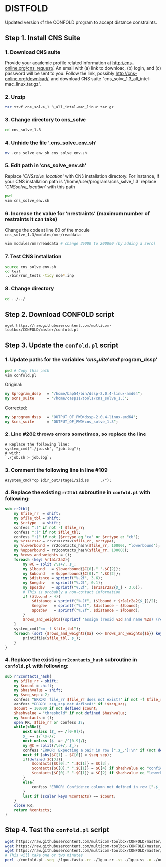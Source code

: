# DISTFOLD
Updated version of the CONFOLD program to accept distance constraints.

## Step 1. Install CNS Suite

### 1. Download CNS suite   
Provide your academic profile related information at http://cns-online.org/cns_request/. An email with (a) link to download, (b) login, and (c) password will be sent to you. Follow the link, possibly http://cns-online.org/download/, and download CNS suite "cns_solve_1.3_all_intel-mac_linux.tar.gz".
### 2. Unzip  
```bash
tar xzvf cns_solve_1.3_all_intel-mac_linux.tar.gz
```
### 3. Change directory to cns_solve  
```bash
cd cns_solve_1.3
```
### 4. Unhide the file '.cns_solve_env_sh'  
```bash
mv .cns_solve_env_sh cns_solve_env.sh
```
### 5. Edit path in 'cns_solve_env.sh'  
Replace '_CNSsolve_location_' with CNS installation directory. For instance, if your CNS installation path is '/home/user/programs/cns_solve_1.3' replace '_CNSsolve_location_' with this path
```bash
pwd
vim cns_solve_env.sh
```
### 6. Increase the value for ‘nrestraints’ (maximum number of restraints it can take)
Change the code at line 60 of the module `cns_solve_1.3/modules/nmr/readdata`
```bash
vim modules/nmr/readdata # change 20000 to 200000 (by adding a zero)
```
### 7. Test CNS installation  
```bash
source cns_solve_env.sh
cd test 
../bin/run_tests -tidy noe*.inp
```
### 8. Change directory  
```bash
cd ../../
```

## Step 2. Download CONFOLD script

```
wget https://raw.githubusercontent.com/multicom-toolbox/CONFOLD/master/confold.pl
```

## Step 3. Update the `confold.pl` script

### 1. Update paths for the variables '$cns_suite' and '$program_dssp'  
```bash
pwd # Copy this path
vim confold.pl
```
Original:
```perl
my $program_dssp   = "/home/bap54/bin/dssp-2.0.4-linux-amd64";
my $cns_suite      = "/home/casp11/tools/cns_solve_1.3";
```
Corrected:
```perl
my $program_dssp   = "OUTPUT_OF_PWD/dssp-2.0.4-linux-amd64";
my $cns_suite      = "OUTPUT_OF_PWD/cns_solve_1.3";
```

### 2. Line #282 throws errors sometimes, so replace the line
```
# Replace the following line:
system_cmd("./job.sh", "job.log");
# with:
`./job.sh > job.log`;
```

### 3. Comment the following line in line #109
```
#system_cmd("cp $dir_out/stage1/$id.ss     ./");
```

### 4. Replace the existing `rr2tbl` subroutine in `confold.pl` with following:
```perl
sub rr2tbl{
	my $file_rr  = shift;
	my $file_tbl = shift;
	my $rrtype   = shift;
	confess ":(" if not -f $file_rr;
	confess ":(" if not $file_tbl;
	confess ":(" if not ($rrtype eq "ca" or $rrtype eq "cb");
	my %r1a1r2a2 = rr2r1a1r2a2($file_rr, $rrtype);
	my %lowerbound = rr2contacts_hash($file_rr, 100000, "lowerbound");
	my %upperbound = rr2contacts_hash($file_rr, 100000);
	my %rows_and_weights = ();
	foreach (keys %r1a1r2a2){
		my @C = split /\s+/, $_;
		my $lbound   = $lowerbound{$C[0]." ".$C[2]};
		my $ubound   = $upperbound{$C[0]." ".$C[2]};
		my $distance = sprintf("%.2f", 3.6);
		my $negdev   = sprintf("%.2f", 0.1);
		my $posdev   = sprintf("%.2f", ($r1a1r2a2{$_} - 3.6));
		# This is probably a non-contact information
		if ($lbound > 4){
			$distance = sprintf("%.2f", ($lbound + $r1a1r2a2{$_})/2);
			$negdev   = sprintf("%.2f", $distance - $lbound);
			$posdev   = sprintf("%.2f", $distance - $lbound);
		}
		$rows_and_weights{(sprintf "assign (resid %3d and name %2s) (resid %3d and name %2s) %.2f %.2f %.2f", $C[0], $C[1], $C[2], $C[3], $distance, $negdev, $posdev)} = $C[0];
	}
	system_cmd("rm -f $file_tbl");
	foreach (sort {$rows_and_weights{$a} <=> $rows_and_weights{$b}} keys %rows_and_weights){
		print2file($file_tbl, $_);
	}
}
```

### 4. Replace the existing `rr2contacts_hash` subroutine in `confold.pl` with following:
```perl
sub rr2contacts_hash{
	my $file_rr = shift;
	my $count = shift;
	my $hashvalue = shift;
	my $seq_sep = 2;
	confess "ERROR! file_rr $file_rr does not exist!" if not -f $file_rr;
	confess "ERROR! seq_sep not defined!" if !$seq_sep;
	$count = 100000 if not defined $count;
	$hashvalue = "threshold" if not defined $hashvalue;
	my %contacts = ();
	open RR, $file_rr or confess $!;
	while(<RR>){
		next unless ($_ =~ /[0-9]/);
		$_ =~ s/^\s+//;
		next unless ($_ =~ /^[0-9]/);
		my @C = split(/\s+/, $_);
		confess "ERROR! Expecting a pair in row [".$_."]!\n" if (not defined $C[0] || not defined $C[1]);
		next if (abs($C[1] - $C[0]) < $seq_sep);
		if(defined $C[3]){
			$contacts{$C[0]." ".$C[1]} = $C[3];
			$contacts{$C[0]." ".$C[1]} = $C[4] if $hashvalue eq "confidence";
			$contacts{$C[0]." ".$C[1]} = $C[2] if $hashvalue eq "lowerbound";
		}
		else{
			confess "ERROR! Confidence column not defined in row [".$_."] in file $file_rr!\n";
		}
		last if (scalar keys %contacts) == $count;
	}
	close RR;
	return %contacts;
}
```

## Step 4. Test the `confold.pl` script

```bash
wget https://raw.githubusercontent.com/multicom-toolbox/CONFOLD/master/test/input/1guu.fasta
wget https://raw.githubusercontent.com/multicom-toolbox/CONFOLD/master/test/input/1guu.rr
wget https://raw.githubusercontent.com/multicom-toolbox/CONFOLD/master/test/input/1guu.ss
# This will take one or two minutes
perl ./confold.pl -seq ./1guu.fasta -rr ./1guu.rr -ss ./1guu.ss -o ./output-1guu -mcount 20 -selectrr 1.0L
```
